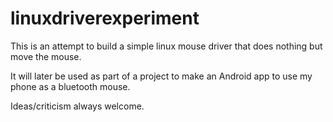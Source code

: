# linuxdriverexperiment

This is an attempt to build a simple linux mouse driver that does nothing but move the mouse.

It will later be used as part of a project to make an Android app to use my phone as a bluetooth mouse. 

Ideas/criticism always welcome.
